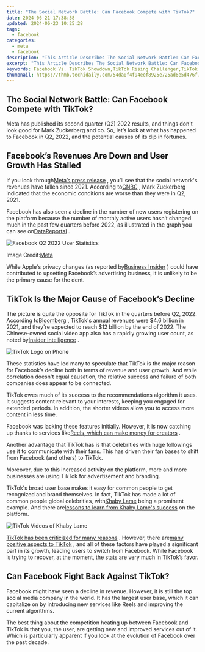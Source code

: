 ```yaml
---
title: "The Social Network Battle: Can Facebook Compete with TikTok?"
date: 2024-06-21 17:38:58
updated: 2024-06-23 10:25:28
tags:
  - facebook
categories:
  - meta
  - facebook
description: "This Article Describes The Social Network Battle: Can Facebook Compete with TikTok?"
excerpt: "This Article Describes The Social Network Battle: Can Facebook Compete with TikTok?"
keywords: Facebook Vs. TikTok Showdown,TikTok Rising Challenger,TikTok Social Networking,Facebook's New Challenge,TikTok Versus Facebook,TikTok Disrupting Markets,TikTok Vs. Global Giants
thumbnail: https://thmb.techidaily.com/54da0f4f94eef8925e725ad6e5d476f72d3b4dfe3f3f6a2e608d839212aa9eeb.jpg
---
```


## The Social Network Battle: Can Facebook Compete with TikTok?

 Meta has published its second quarter (Q2) 2022 results, and things don't look good for Mark Zuckerberg and co. So, let’s look at what has happened to Facebook in Q2, 2022, and the potential causes of its dip in fortunes.

## Facebook’s Revenues Are Down and User Growth Has Stalled

 If you look through[Meta’s press release](https://investor.fb.com/investor-news/press-release-details/2022/Meta-Reports-Second-Quarter-2022-Results/default.aspx) , you’ll see that the social network's revenues have fallen since 2021\. According to[CNBC](https://www.cnbc.com/2022/07/27/meta-ceo-mark-zuckerberg-we-seem-to-have-entered-economic-downturn.html) , Mark Zuckerberg indicated that the economic conditions are worse than they were in Q2, 2021.

 Facebook has also seen a decline in the number of new users registering on the platform because the number of monthly active users hasn’t changed much in the past few quarters before 2022, as illustrated in the graph you can see on[DataReportal](https://datareportal.com/essential-facebook-stats) .

![Facebook Q2 2022 User Statistics](https://static1.makeuseofimages.com/wordpress/wp-content/uploads/2022/08/Facebook-Q2-2022-User-Statistics.jpg)

 Image Credit:[Meta](https://investor.fb.com/investor-news/press-release-details/2022/Meta-Reports-Second-Quarter-2022-Results/default.aspx)

 While Apple's privacy changes (as reported by[Business Insider](https://www.businessinsider.com/how-apple-att-privacy-plan-derailed-facebook-2022-7) ) could have contributed to upsetting Facebook’s advertising business, it is unlikely to be the primary cause for the dent.

## TikTok Is the Major Cause of Facebook’s Decline

 The picture is quite the opposite for TikTok in the quarters before Q2, 2022\. According to[Bloomberg](https://www.bloomberg.com/news/features/2022-06-23/tiktok-becomes-cash-machine-with-revenue-tripling-to-12-billion) , TikTok's annual revenues were $4.6 billion in 2021, and they're expected to reach $12 billion by the end of 2022\. The Chinese-owned social video app also has a rapidly growing user count, as noted by[Insider Intelligence](https://www.insiderintelligence.com/charts/global-tiktok-user-stats/) .

![TikTok Logo on Phone](https://static1.makeuseofimages.com/wordpress/wp-content/uploads/2022/03/Tiktok-logo.jpg)

 These statistics have led many to speculate that TikTok is the major reason for Facebook’s decline both in terms of revenue and user growth. And while correlation doesn't equal causation, the relative success and failure of both companies does appear to be connected.

 TikTok owes much of its success to the recommendations algorithm it uses. It suggests content relevant to your interests, keeping you engaged for extended periods. In addition, the shorter videos allow you to access more content in less time.

 Facebook was lacking these features initially. However, it is now catching up thanks to services like[Reels, which can make money for creators](https://www.makeuseof.com/meta-help-creators-make-money-reels/) .

 Another advantage that TikTok has is that celebrities with huge followings use it to communicate with their fans. This has driven their fan bases to shift from Facebook (and others) to TikTok.

 Moreover, due to this increased activity on the platform, more and more businesses are using TikTok for advertisement and branding.

 TikTok's broad user base makes it easy for common people to get recognized and brand themselves. In fact, TikTok has made a lot of common people global celebrities, with[Khaby Lame](http://www.tiktok.com/@khaby.lame?lang=en) being a prominent example. And there are[lessons to learn from Khaby Lame's success](https://www.makeuseof.com/lessons-from-tiktoker-khaby-lame-success/) on the platform.

![TikTok Videos of Khaby Lame](https://static1.makeuseofimages.com/wordpress/wp-content/uploads/2022/01/TikTok-Videos-of-Khaby-Lame.jpg)

[TikTok has been criticized for many reasons](https://www.makeuseof.com/is-tiktok-bad/) . However, there are[many positive aspects to TikTok](https://www.makeuseof.com/reasons-why-tiktok-is-actually-good/) , and all of these factors have played a significant part in its growth, leading users to switch from Facebook. While Facebook is trying to recover, at the moment, the stats are very much in TikTok’s favor.

## Can Facebook Fight Back Against TikTok?

 Facebook might have seen a decline in revenue. However, it is still the top social media company in the world. It has the largest user base, which it can capitalize on by introducing new services like Reels and improving the current algorithms.

 The best thing about the competition heating up between Facebook and TikTok is that you, the user, are getting new and improved services out of it. Which is particularly apparent if you look at the evolution of Facebook over the past decade.


<ins class="adsbygoogle"
     style="display:block"
     data-ad-format="autorelaxed"
     data-ad-client="ca-pub-7571918770474297"
     data-ad-slot="1223367746"></ins>



<ins class="adsbygoogle"
     style="display:block"
     data-ad-client="ca-pub-7571918770474297"
     data-ad-slot="8358498916"
     data-ad-format="auto"
     data-full-width-responsive="true"></ins>
